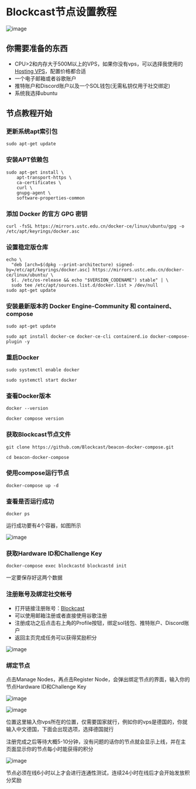 # Blockcast节点设置教程
![image](https://github.com/user-attachments/assets/ae2acd06-9869-4d23-880b-ba4caad8cf71)

## 你需要准备的东西
* CPU>2和内存大于500M以上的VPS，如果你没有vps，可以选择我使用的[Hosting VPS](https://the.hosting/?from=641421)，配置价格都合适
* 一个电子邮箱或者谷歌账户
* 推特账户和Discord账户以及一个SOL钱包(无需私钥仅用于社交绑定)
* 系统我选择ubuntu

## 节点教程开始
### 更新系统apt索引包
```
sudo apt-get update
```
### 安装APT依赖包
```
sudo apt-get install \
    apt-transport-https \
    ca-certificates \
    curl \
    gnupg-agent \
    software-properties-common
```
### 添加 Docker 的官方 GPG 密钥
```
curl -fsSL https://mirrors.ustc.edu.cn/docker-ce/linux/ubuntu/gpg -o /etc/apt/keyrings/docker.asc
```
### 设置稳定版仓库
```
echo \
  "deb [arch=$(dpkg --print-architecture) signed-by=/etc/apt/keyrings/docker.asc] https://mirrors.ustc.edu.cn/docker-ce/linux/ubuntu/ \
  $(. /etc/os-release && echo "$VERSION_CODENAME") stable" | \
  sudo tee /etc/apt/sources.list.d/docker.list > /dev/null
sudo apt-get update
```
### 安装最新版本的 Docker Engine-Community 和 containerd、compose
```
sudo apt-get update
```
```
sudo apt install docker-ce docker-ce-cli containerd.io docker-compose-plugin -y
```
### 重启Docker
```
sudo systemctl enable docker
```
```
sudo systemctl start docker
```
### 查看Docker版本
```
docker --version
```
```
docker compose version
```
### 获取Blockcast节点文件
```
git clone https://github.com/Blockcast/beacon-docker-compose.git
```
```
cd beacon-docker-compose
```
### 使用compose运行节点
```
docker-compose up -d
```
### 查看是否运行成功
```
docker ps
```
运行成功要有4个容器，如图所示

![image](https://github.com/user-attachments/assets/44706739-ce86-48cd-b3de-da990fbd659e)

### 获取Hardware ID和Challenge Key
```
docker-compose exec blockcastd blockcastd init
```
一定要保存好这两个数据
### 注册账号及绑定社交帐号
* 打开链接注册账号：[Blockcast](https://app.blockcast.network?referral-code=RWXaU1)
* 可以使用邮箱注册或者直接使用谷歌注册
* 注册成功之后点击右上角的Profile按钮，绑定sol钱包、推特账户、Discord账户
* 返回主页完成任务可以获得奖励积分

![image](https://github.com/user-attachments/assets/bbf56e3b-222c-4046-ba28-c24e9b735f75)
### 绑定节点
点击Manage Nodes，再点击Register Node，会弹出绑定节点的界面，输入你的节点Hardware ID和Challenge Key

![image](https://github.com/user-attachments/assets/06de8583-bc23-453e-b7bf-ab8b5df75b48)

![image](https://github.com/user-attachments/assets/878648df-973f-4804-82fc-30d5fea9302f)

位置这里输入你vps所在的位置，仅需要国家就行，例如你的vps是德国的，你就输入中文德国，下面会出现选项，选择德国就行

注册完成之后等待大概5-10分钟，没有问题的话你的节点就会显示上线，并在主页面显示你的节点每小时能获得的积分

![image](https://github.com/user-attachments/assets/ca7d9222-04fd-4be4-8646-598509e11fff)

节点必须在线6小时以上才会进行连通性测试，连续24小时在线后才会开始发放积分奖励





